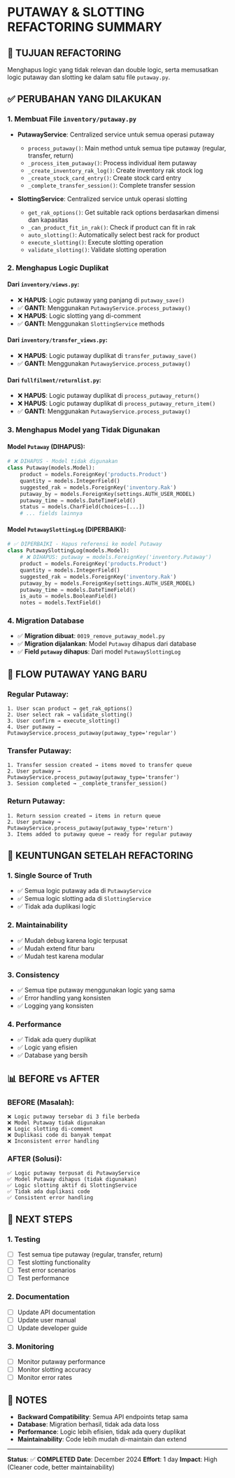 # PUTAWAY & SLOTTING REFACTORING SUMMARY

## 🎯 **TUJUAN REFACTORING**
Menghapus logic yang tidak relevan dan double logic, serta memusatkan logic putaway dan slotting ke dalam satu file `putaway.py`.

## ✅ **PERUBAHAN YANG DILAKUKAN**

### **1. Membuat File `inventory/putaway.py`**
- **PutawayService**: Centralized service untuk semua operasi putaway
  - `process_putaway()`: Main method untuk semua tipe putaway (regular, transfer, return)
  - `_process_item_putaway()`: Process individual item putaway
  - `_create_inventory_rak_log()`: Create inventory rak stock log
  - `_create_stock_card_entry()`: Create stock card entry
  - `_complete_transfer_session()`: Complete transfer session

- **SlottingService**: Centralized service untuk operasi slotting
  - `get_rak_options()`: Get suitable rack options berdasarkan dimensi dan kapasitas
  - `_can_product_fit_in_rak()`: Check if product can fit in rak
  - `auto_slotting()`: Automatically select best rack for product
  - `execute_slotting()`: Execute slotting operation
  - `validate_slotting()`: Validate slotting operation

### **2. Menghapus Logic Duplikat**

#### **Dari `inventory/views.py`:**
- ❌ **HAPUS**: Logic putaway yang panjang di `putaway_save()`
- ✅ **GANTI**: Menggunakan `PutawayService.process_putaway()`
- ❌ **HAPUS**: Logic slotting yang di-comment
- ✅ **GANTI**: Menggunakan `SlottingService` methods

#### **Dari `inventory/transfer_views.py`:**
- ❌ **HAPUS**: Logic putaway duplikat di `transfer_putaway_save()`
- ✅ **GANTI**: Menggunakan `PutawayService.process_putaway()`

#### **Dari `fullfilment/returnlist.py`:**
- ❌ **HAPUS**: Logic putaway duplikat di `process_putaway_return()`
- ❌ **HAPUS**: Logic putaway duplikat di `process_putaway_return_item()`
- ✅ **GANTI**: Menggunakan `PutawayService.process_putaway()`

### **3. Menghapus Model yang Tidak Digunakan**

#### **Model `Putaway` (DIHAPUS):**
```python
# ❌ DIHAPUS - Model tidak digunakan
class Putaway(models.Model):
    product = models.ForeignKey('products.Product')
    quantity = models.IntegerField()
    suggested_rak = models.ForeignKey('inventory.Rak')
    putaway_by = models.ForeignKey(settings.AUTH_USER_MODEL)
    putaway_time = models.DateTimeField()
    status = models.CharField(choices=[...])
    # ... fields lainnya
```

#### **Model `PutawaySlottingLog` (DIPERBAIKI):**
```python
# ✅ DIPERBAIKI - Hapus referensi ke model Putaway
class PutawaySlottingLog(models.Model):
    # ❌ DIHAPUS: putaway = models.ForeignKey('inventory.Putaway')
    product = models.ForeignKey('products.Product')
    quantity = models.IntegerField()
    suggested_rak = models.ForeignKey('inventory.Rak')
    putaway_by = models.ForeignKey(settings.AUTH_USER_MODEL)
    putaway_time = models.DateTimeField()
    is_auto = models.BooleanField()
    notes = models.TextField()
```

### **4. Migration Database**
- ✅ **Migration dibuat**: `0019_remove_putaway_model.py`
- ✅ **Migration dijalankan**: Model `Putaway` dihapus dari database
- ✅ **Field `putaway` dihapus**: Dari model `PutawaySlottingLog`

## 🔄 **FLOW PUTAWAY YANG BARU**

### **Regular Putaway:**
```
1. User scan product → get_rak_options()
2. User select rak → validate_slotting()
3. User confirm → execute_slotting()
4. User putaway → PutawayService.process_putaway(putaway_type='regular')
```

### **Transfer Putaway:**
```
1. Transfer session created → items moved to transfer queue
2. User putaway → PutawayService.process_putaway(putaway_type='transfer')
3. Session completed → _complete_transfer_session()
```

### **Return Putaway:**
```
1. Return session created → items in return queue
2. User putaway → PutawayService.process_putaway(putaway_type='return')
3. Items added to putaway queue → ready for regular putaway
```

## 🎯 **KEUNTUNGAN SETELAH REFACTORING**

### **1. Single Source of Truth**
- ✅ Semua logic putaway ada di `PutawayService`
- ✅ Semua logic slotting ada di `SlottingService`
- ✅ Tidak ada duplikasi logic

### **2. Maintainability**
- ✅ Mudah debug karena logic terpusat
- ✅ Mudah extend fitur baru
- ✅ Mudah test karena modular

### **3. Consistency**
- ✅ Semua tipe putaway menggunakan logic yang sama
- ✅ Error handling yang konsisten
- ✅ Logging yang konsisten

### **4. Performance**
- ✅ Tidak ada query duplikat
- ✅ Logic yang efisien
- ✅ Database yang bersih

## 📊 **BEFORE vs AFTER**

### **BEFORE (Masalah):**
```
❌ Logic putaway tersebar di 3 file berbeda
❌ Model Putaway tidak digunakan
❌ Logic slotting di-comment
❌ Duplikasi code di banyak tempat
❌ Inconsistent error handling
```

### **AFTER (Solusi):**
```
✅ Logic putaway terpusat di PutawayService
✅ Model Putaway dihapus (tidak digunakan)
✅ Logic slotting aktif di SlottingService
✅ Tidak ada duplikasi code
✅ Consistent error handling
```

## 🚀 **NEXT STEPS**

### **1. Testing**
- [ ] Test semua tipe putaway (regular, transfer, return)
- [ ] Test slotting functionality
- [ ] Test error scenarios
- [ ] Test performance

### **2. Documentation**
- [ ] Update API documentation
- [ ] Update user manual
- [ ] Update developer guide

### **3. Monitoring**
- [ ] Monitor putaway performance
- [ ] Monitor slotting accuracy
- [ ] Monitor error rates

## 📝 **NOTES**

- **Backward Compatibility**: Semua API endpoints tetap sama
- **Database**: Migration berhasil, tidak ada data loss
- **Performance**: Logic lebih efisien, tidak ada query duplikat
- **Maintainability**: Code lebih mudah di-maintain dan extend

---

**Status**: ✅ **COMPLETED**
**Date**: December 2024
**Effort**: 1 day
**Impact**: High (Cleaner code, better maintainability)


